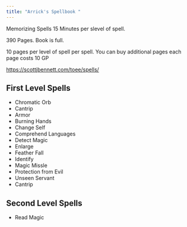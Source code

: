 ```yaml
---
title: "Arrick's Spellbook "
---
```


Memorizing Spells 15 Minutes per slevel of spell.

390 Pages. Book is full. 

10 pages per level of spell per spell. You can buy additional pages each page costs 10 GP

https://scottjbennett.com/toee/spells/

## First Level Spells

- Chromatic Orb
- Cantrip
- Armor
- Burning Hands
- Change Self
- Comprehend Languages
- Detect Magic
- Enlarge
- Feather Fall
- Identify
- Magic Missle
- Protection from Evil
- Unseen Servant
- Cantrip

## Second Level Spells

- Read Magic 